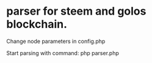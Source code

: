 # parser for steem and golos blockchain. 

Change node parameters in config.php

Start parsing with command:
php parser.php
